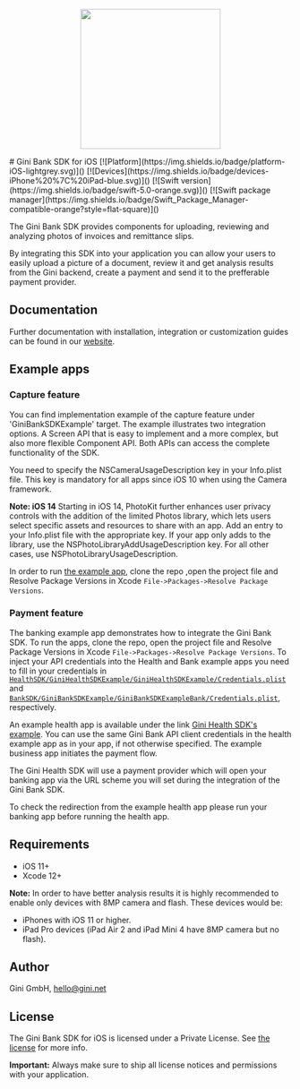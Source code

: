 

<p align="center">
<img src="img/repo-logo.png" width="250">
</p>
# Gini Bank SDK for iOS
[![Platform](https://img.shields.io/badge/platform-iOS-lightgrey.svg)]()
[![Devices](https://img.shields.io/badge/devices-iPhone%20%7C%20iPad-blue.svg)]()
[![Swift version](https://img.shields.io/badge/swift-5.0-orange.svg)]()
[![Swift package manager](https://img.shields.io/badge/Swift_Package_Manager-compatible-orange?style=flat-square)]()


The Gini Bank SDK provides components for uploading, reviewing and analyzing photos of invoices and remittance slips.

By integrating this SDK into your application you can allow your users to easily upload a picture of a document, review it and get analysis results from the Gini backend, create a payment and send it to the prefferable payment provider.

## Documentation

Further documentation with installation, integration or customization guides can be found in our [website](https://developer.gini.net/gini-mobile-ios/GiniBankSDK/).

## Example apps

### Capture feature

You can find implementation example of the capture feature under 'GiniBankSDKExample' target. The example illustrates two integration options. A Screen API that is easy to implement and a more complex, but also more flexible Component API. Both APIs can access the complete functionality of the SDK.

You need to specify the NSCameraUsageDescription key in your Info.plist file. This key is mandatory for all apps since iOS 10 when using the Camera framework.

**Note: iOS 14**
Starting in iOS 14, PhotoKit further enhances user privacy controls with the addition of the limited Photos library, which lets users select specific assets and resources to share with an app. Add an entry to your Info.plist file with the appropriate key. If your app only adds to the library, use the NSPhotoLibraryAddUsageDescription key. For all other cases, use NSPhotoLibraryUsageDescription.

In order to run [the example app](https://github.com/gini/gini-mobile-ios/tree/main/BankSDK/GiniBankSDKExample/GiniBankSDKExample), clone the repo ,open the project file and Resolve Package Versions in Xcode `File->Packages->Resolve Package Versions`.

### Payment feature

The banking example app demonstrates how to integrate the Gini Bank SDK. 
To run the apps, clone the repo, open the project file and Resolve Package Versions in Xcode `File->Packages->Resolve Package Versions`.
To inject your API credentials into the Health and Bank example apps you need to fill in your credentials in [`HealthSDK/GiniHealthSDKExample/GiniHealthSDKExample/Credentials.plist`](https://github.com/gini/gini-mobile-ios/blob/main/HealthSDK/GiniHealthSDKExample/GiniHealthSDKExample/Credentials.plist) and [`BankSDK/GiniBankSDKExample/GiniBankSDKExampleBank/Credentials.plist`](https://github.com/gini/gini-mobile-ios/blob/main/BankSDK/GiniBankSDKExample/GiniBankSDKExampleBank/Credentials.plist/), respectively.

An example health app is available under the link [Gini Health SDK's example](https://github.com/gini/gini-mobile-ios/blob/main/HealthSDK/GiniHeathSDKExample).
You can use the same Gini Bank API client credentials in the health example app as in your app, if not otherwise specified.
The example business app initiates the payment flow.

The Gini Health SDK will use a payment provider which will open your banking app via the URL scheme you will set during the integration of the Gini Bank SDK.

To check the redirection from the example health app please run your banking app before running the health app.

## Requirements

- iOS 11+
- Xcode 12+

**Note:**
In order to have better analysis results it is highly recommended to enable only devices with 8MP camera and flash. These devices would be:

* iPhones with iOS 11 or higher.
* iPad Pro devices (iPad Air 2 and iPad Mini 4 have 8MP camera but no flash).

## Author

Gini GmbH, hello@gini.net

## License

The Gini Bank SDK for iOS is licensed under a Private License. See [the license](http://developer.gini.net/gini-mobile-ios/GiniBankSDK/license.html) for more info.

**Important:** Always make sure to ship all license notices and permissions with your application.
